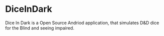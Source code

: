 DiceInDark
==========

Dice In Dark is a Open Source Andriod application, that simulates D&amp;D dice for the Blind and seeing impaired.